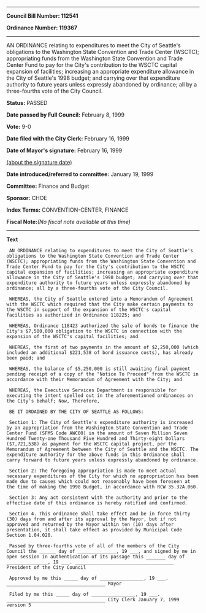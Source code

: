 

********

**Council Bill Number: 112541**
   
**Ordinance Number: 119367**
********

 AN ORDINANCE relating to expenditures to meet the City of Seattle's obligations to the Washington State Convention and Trade Center (WSCTC); appropriating funds from the Washington State Convention and Trade Center Fund to pay for the City's contribution to the WSCTC capital expansion of facilities; increasing an appropriate expenditure allowance in the City of Seattle's 1998 budget; and carrying over that expenditure authority to future years unless expressly abandoned by ordinance; all by a three-fourths vote of the City Council.

**Status:** PASSED
   
**Date passed by Full Council:** February 8, 1999
   
**Vote:** 9-0
   
**Date filed with the City Clerk:** February 16, 1999
   
**Date of Mayor's signature:** February 16, 1999
   
[(about the signature date)](/~public/approvaldate.htm)
   
   
   
**Date introduced/referred to committee:** January 19, 1999
   
**Committee:** Finance and Budget
   
**Sponsor:** CHOE
   
   
**Index Terms:** CONVENTION-CENTER, FINANCE

**Fiscal Note:**_(No fiscal note available at this time)_

********

**Text**
   
```
 AN ORDINANCE relating to expenditures to meet the City of Seattle's obligations to the Washington State Convention and Trade Center (WSCTC); appropriating funds from the Washington State Convention and Trade Center Fund to pay for the City's contribution to the WSCTC capital expansion of facilities; increasing an appropriate expenditure allowance in the City of Seattle's 1998 budget; and carrying over that expenditure authority to future years unless expressly abandoned by ordinance; all by a three-fourths vote of the City Council.

 WHEREAS, the City of Seattle entered into a Memorandum of Agreement with the WSCTC which required that the City make certain payments to the WSCTC in support of the expansion of the WSCTC's capital facilities as authorized in Ordinance 118225; and

 WHEREAS, Ordinance 118423 authorized the sale of bonds to finance the City's $7,500,000 obligation to the WSCTC in connection with the expansion of the WSCTC's capital facilities; and

 WHEREAS, the first of two payments in the amount of $2,250,000 (which included an additional $221,538 of bond issuance costs), has already been paid; and

 WHEREAS, the balance of $5,250,000 is still awaiting final payment pending receipt of a copy of the "Notice To Proceed" from the WSCTC in accordance with their Memorandum of Agreement with the City; and

 WHEREAS, the Executive Services Department is responsible for executing the intent spelled out in the aforementioned ordinances on the City's behalf; Now, Therefore,

 BE IT ORDAINED BY THE CITY OF SEATTLE AS FOLLOWS:

 Section 1: The City of Seattle's expenditure authority is increased by an appropriation from the Washington State Convention and Trade Center Fund (SFMS Code AWC00) in the amount of Seven Million Seven Hundred Twenty-one Thousand Five Hundred and Thirty-eight Dollars ($7,721,538) as payment for the WSCTC capital project, per the Memorandum of Agreement between the City of Seattle and the WSCTC. The expenditure authority for the above funds in this Ordinance shall carry forward to future years unless expressly abandoned by ordinance.

 Section 2: The foregoing appropriation is made to meet actual necessary expenditures of the City for which no appropriation has been made due to causes which could not reasonably have been foreseen at the time of making the 1998 Budget, in accordance with RCW 35.32A.060.

 Section 3: Any act consistent with the authority and prior to the effective date of this ordinance is hereby ratified and confirmed.

 Section 4. This ordinance shall take effect and be in force thirty (30) days from and after its approval by the Mayor, but if not approved and returned by the Mayor within ten (10) days after presentation, it shall take effect as provided by Municipal Code Section 1.04.020.

 Passed by three-fourths vote of all of the members of the City Council the ______ day of ______________, 19 ___, and signed by me in open session in authentication of its passage this _______ day of _______________, 19 ___. ____________________________________ President of the City Council

 Approved by me this _____ day of ________________, 19 ___. ____________________________________ Mayor

 Filed by me this _____ day of ________________, 19 ___. ____________________________________ City Clerk January 7, 1999 version 5

```
